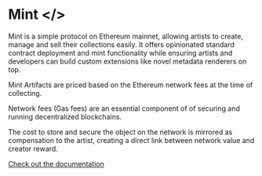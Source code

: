 # Mint &lt;/&gt;

Mint is a simple protocol on Ethereum mainnet, allowing artists to create,
manage and sell their collections easily. It offers opinionated standard
contract deployment and mint functionality while ensuring artists and
developers can build custom extensions like novel
metadata renderers on top.

Mint Artifacts are priced based on the Ethereum network fees
at the time of collecting.

Network fees (Gas fees) are an essential component of of securing
and running decentralized blockchains.

The cost to store and secure the object on the network is mirrored
as compensation to the artist, creating a direct link
between network value and creator reward.

[Check out the documentation](https://mint.vv.xyz/guide/)
